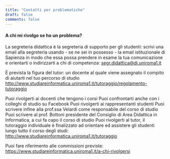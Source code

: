 ```yaml
---
title: "Contatti per problematiche"
draft: false
comments: false
---
```


#### A chi mi rivolgo se ho un problema?
La segreteria didattica è la segreteria di supporto per gli studenti: scrivi una email alla segreteria usando - se ne sei in possesso - la email istituzionale di Sapienza in modo che essa possa prendere in esame la tua comunicazione e orientarti o indirizzarti a chi di competenza: segr.didattica@di.uniroma1.it

È prevista la figura del tutor: un docente al quale viene assegnato il compito di aiutarti nel tuo percorso di studio
http://www.studiareinformatica.uniroma1.it/tutoraggio/regolamento-tutoraggio

Puoi rivolgerti ai docenti che tengono i corsi
Puoi confrontarti anche con i colleghi di studio su Facebook 
Puoi rivolgerti ai rappresentanti studenti
Puoi scrivere infine alla prof.ssa Velardi come responsabile del corso di studio 
Puoi scrivere al prof. Bottoni presidente del Consiglio di Area Didattica in Informatica, a cui fa capo il corso di studio
Puoi rivolgerti al tutor, il tutoraggio individuale è finalizzato ad orientare ed assistere gli studenti lungo tutto il corso degli studi: 
http://www.studiareinformatica.uniroma1.it/tutoraggio 

Puoi fare riferimento alle commissioni previste: https://www.studiareinformatica.uniroma1.it/a-chi-rivolgersi
